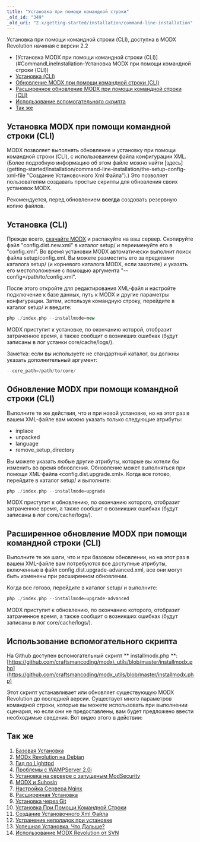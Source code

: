 ```yaml
---
title: "Установка при помощи командной строки"
_old_id: "349"
_old_uri: "2.x/getting-started/installation/command-line-installation"
---
```


Установка при помощи командной строки (CLI), доступна в MODX Revolution начиная с версии 2.2

- [Установка MODX при помощи командной строки (CLI)](#CommandLineInstallation-Установка MODX при помощи командной строки (CLI))
- [Установка (CLI)](#CommandLineInstallation-NewCLIInstallations)
- [Обновление MODX при помощи командной строки (CLI)](#CommandLineInstallation-DoingaBasicUpgradeMODXviaCLI)
- [Расширенное обновление MODX при помощи командной строки (CLI)](#CommandLineInstallation-DoinganAdvancedUpgradeMODXviaCLI)
- [Использование вспомогательного скрипта](#CommandLineInstallation-UsingaHelperScript)
- [Так же](#CommandLineInstallation-SeeAlso)



## Установка MODX при помощи командной строки (CLI)

MODX позволяет выполнять обновление и установку при помощи командной строки (CLI), с использованием файла конфигурации XML. (Более подробную информацию об этом файле можно найти [здесь] (getting-started/installation/command-line-installation/the-setup-config-xml-file "Создание Установочного Xml Файла").) Это позволяет пользователям создавать простые скрипты для обновления своих установок <!-- установки --> MODX.

Рекомендуется, перед обновлением **всегда** создовать резервную копию файлов.


## Установка (CLI)

Прежде всего, [скачайте MODX](http://modx.com/download/) и распакуйте на ваш сервер. Скопируйте файл "config.dist.new.xml" в каталог setup/ и переименуйте его в "config.xml". Во время установки MODX автоматически выполнит поиск файла setup/config.xml. Вы можете разместить его за пределами каталога setup/ (и корневого каталога MODX, если захотите) и указать его местоположение с помощью аргумента "--config=/path/to/config.xml".

После этого откройте для редактирования XML-файл и настройте подключение к базе данных, путь к MODX и другие параметры конфигурации. Затем, используя командную строку, перейдите в каталог setup/ и введите:

``` php 
php ./index.php --installmode=new
```

MODX приступит к установке, по окончанию которой, отобразит затраченное время, а также сообщит о возникших ошибках (будут записаны в лог устанки core/cache/logs/).

Заметка: если вы используете не стандартный каталог, вы должны указать дополнительный аргумент:

``` php 
--core_path=/path/to/core/
```

## Обновление MODX при помощи командной строки (CLI)

Выполните те же действия, что и при новой установке, но на этот раз в вашем XML-файле вам можно указать только следующие атрибуты:

- inplace
- unpacked
- language
- remove\_setup\_directory

Вы можете указать любые другие атрибуты, которые вы хотели бы изменить во время обновления. Обновление может выполняться при помощи XML-файла «config.dist.upgrade.xml». Когда все готово, перейдите в каталог setup/ и выполните:

``` php 
php ./index.php --installmode=upgrade
```

MODX приступит к обновлению, по окончанию которого, отобразит затраченное время, а также сообщит о возникших ошибках (будут записаны в лог  core/cache/logs/).

## Расширенное обновление MODX при помощи командной строки (CLI)

Выполните те же шаги, что и при базовом обновлении, но на этот раз в вашем XML-файле вам потребуются все доступные атрибуты, включенные в файл config.dist.upgrade-advanced.xml, все они могут быть изменены при расширенном обновлении.

Когда все готово, перейдите в каталог setup/ и выполните:

``` php 
php ./index.php --installmode=upgrade-advanced
```

MODX приступит к обновлению, по окончанию которого, отобразит затраченное время, а также сообщит о возникших ошибках (будут записаны в лог  core/cache/logs/).

## Использование вспомогательного скрипта

На Github доступен вспомогательный скрипт ** installmodx.php **: [https://github.com/craftsmancoding/modx\_utils/blob/master/installmodx.php](https://github.com/craftsmancoding/modx_utils/blob/master/installmodx.php)

Этот скрипт устанавливает или обновляет существующую MODX Revolution до последней версии. Существует много параметров командной строки, которые вы можете использовать при выполнении сценария, но если они не предоставлены, вам будет предложено ввести необходимые сведения. Вот видео этого в действии: <!-- Видео нет( -->

## Так же

1. [Базовая Установка](getting-started/installation/basic-installation)
  1. [MODx Revolution на Debian](getting-started/installation/basic-installation/modx-revolution-on-debian)
  2. [Гид по Lighttpd](getting-started/installation/basic-installation/lighttpd-guide)
  3. [Проблемы с WAMPServer 2.0i](getting-started/installation/basic-installation/problems-with-wampserver-2.0i)
  4. [Установка на сервере с запущеным ModSecurity](getting-started/installation/basic-installation/installation-on-a-server-running-modsecurity)
  5. [MODX и Suhosin](getting-started/installation/basic-installation/modx-and-suhosin)
  6. [Настройка Сервера Nginx](getting-started/installation/basic-installation/nginx-server-config)
2. [Расширенная Установка](getting-started/installation/advanced-installation)
3. [Установка через Git](getting-started/installation/git-installation)
4. [Установка При Помощи Командной Строки](getting-started/installation/command-line-installation)
  1. [Создание Установочного Xml Файла](getting-started/installation/command-line-installation/the-setup-config-xml-file)
5. [Устранение неполадок при установке](getting-started/installation/troubleshooting-installation)
6. [Успешная Установка, Что Дальше?](getting-started/installation/successful-installation,-now-what-do-i-do)
7. [Использование MODX Revolution от SVN](getting-started/installation/using-modx-revolution-from-svn)
